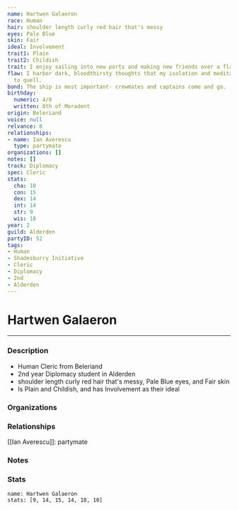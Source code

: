 ```yaml
---
name: Hartwen Galaeron
race: Human
hair: shoulder length curly red hair that's messy
eyes: Pale Blue
skin: Fair
ideal: Involvement
trait1: Plain
trait2: Childish
trait: I enjoy sailing into new ports and making new friends over a flagon of ale.
flaw: I harbor dark, bloodthirsty thoughts that my isolation and meditation failed
  to quell.
bond: The ship is most important- crewmates and captains come and go.
birthday:
  numeric: 4/8
  written: 8th of Moradent
origin: Beleriand
voice: null
relvance: 0
relationships:
- name: Ian Averescu
  type: partymate
organizations: []
notes: []
track: Diplomacy
spec: Cleric
stats:
  cha: 10
  con: 15
  dex: 14
  int: 14
  str: 9
  wis: 18
year: 2
guild: Alderden
partyID: 52
tags:
- Human
- Shadesburry Initiative
- Cleric
- Diplomacy
- 2nd
- Alderden
---
```

# Hartwen Galaeron
---
### Description
- Human Cleric from Beleriand
- 2nd year Diplomacy student in Alderden
- shoulder length curly red hair that's messy, Pale Blue eyes, and Fair skin
- Is Plain and Childish, and has Involvement as their ideal

### Organizations

### Relationships
[[Ian Averescu]]: partymate

### Notes

### Stats
```statblock
name: Hartwen Galaeron
stats: [9, 14, 15, 14, 18, 10]
```